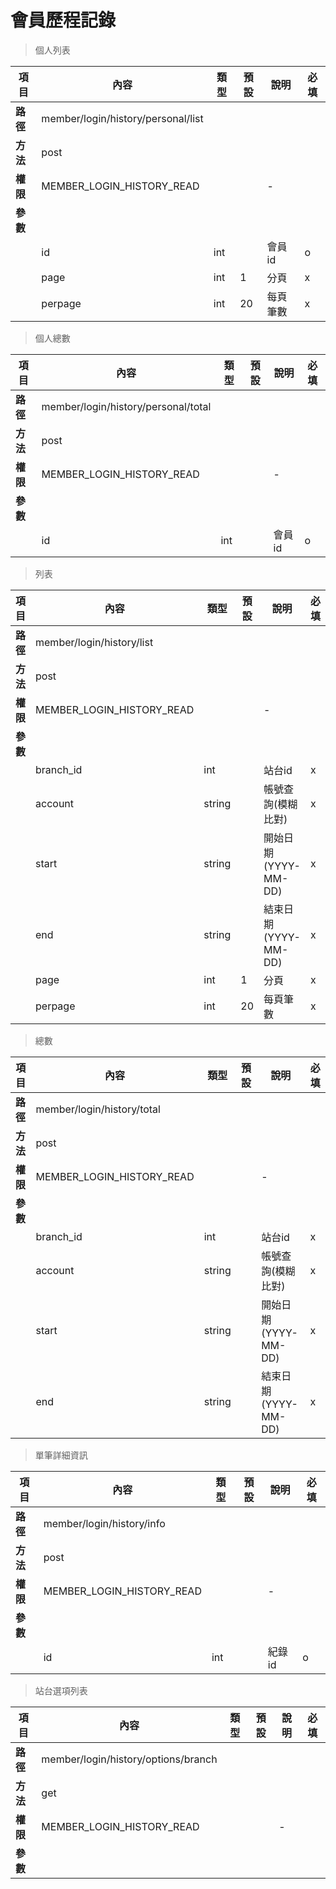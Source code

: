 # 會員歷程記錄

> 個人列表

| 項目         | 內容                         | 類型         | 預設         | 說明                  | 必填  |
|-------------|-----------------------------|--------------|--------------|---------------------|-------|
| <b>路徑</b>  |member/login/history/personal/list          |              |              |                     |      |
| <b>方法</b>  | post                        |              |              |                     |      |
| <b>權限</b>  |MEMBER_LOGIN_HISTORY_READ           |              |              |          -          |      |
| <b>參數</b>  |                             |              |              |                     |      |
|             |id    | int         |              |    會員id                    |  o  |
|             |page         | int         |       1       |  分頁                   |   x  |
|             |perpage      | int         |      20       |  每頁筆數                |   x  |

> 個人總數

| 項目         | 內容                         | 類型         | 預設         | 說明                  | 必填  |
|-------------|-----------------------------|--------------|--------------|---------------------|-------|
| <b>路徑</b>  |member/login/history/personal/total    |              |              |                     |      |
| <b>方法</b>  | post                        |              |              |                     |      |
| <b>權限</b>  |MEMBER_LOGIN_HISTORY_READ           |              |              |          -          |      |
| <b>參數</b>  |                             |              |              |                     |      |
|             |id    | int         |              |    會員id                    |  o  |

> 列表

| 項目         | 內容                         | 類型         | 預設         | 說明                  | 必填  |
|-------------|-----------------------------|--------------|--------------|---------------------|-------|
| <b>路徑</b>  |member/login/history/list          |              |              |                     |      |
| <b>方法</b>  | post                        |              |              |                     |      |
| <b>權限</b>  |MEMBER_LOGIN_HISTORY_READ           |              |              |          -          |      |
| <b>參數</b>  |                             |              |              |                     |      |
|             |branch_id    | int         |              |    站台id                    |  x  |
|             |account    | string         |              |   帳號查詢(模糊比對)          |  x  |
|             |start    | string         |              |    開始日期(YYYY-MM-DD)       |  x  |
|             |end    | string         |              |    結束日期(YYYY-MM-DD)    |  x  |
|             |page         | int         |       1       |  分頁                   |   x  |
|             |perpage      | int         |      20       |  每頁筆數                |   x  |

> 總數

| 項目         | 內容                         | 類型         | 預設         | 說明                  | 必填  |
|-------------|-----------------------------|--------------|--------------|---------------------|-------|
| <b>路徑</b>  |member/login/history/total          |              |              |                     |      |
| <b>方法</b>  | post                        |              |              |                     |      |
| <b>權限</b>  |MEMBER_LOGIN_HISTORY_READ           |              |              |          -          |      |
| <b>參數</b>  |                             |              |              |                     |      |
|             |branch_id    | int         |              |    站台id                    |  x  |
|             |account    | string         |              |   帳號查詢(模糊比對)          |  x  |
|             |start    | string         |              |    開始日期(YYYY-MM-DD)       |  x  |
|             |end    | string         |              |    結束日期(YYYY-MM-DD)    |  x  |

> 單筆詳細資訊

| 項目         | 內容                         | 類型         | 預設         | 說明                  | 必填  |
|-------------|-----------------------------|--------------|--------------|---------------------|-------|
| <b>路徑</b>  |member/login/history/info          |              |              |                     |      |
| <b>方法</b>  | post                        |              |              |                     |      |
| <b>權限</b>  |MEMBER_LOGIN_HISTORY_READ           |              |              |          -          |      |
| <b>參數</b>  |                             |              |              |                     |      |
|             |id    | int         |              |    紀錄id                    |  o  |

> 站台選項列表

| 項目         | 內容                         | 類型         | 預設         | 說明                  | 必填  |
|-------------|-----------------------------|--------------|--------------|---------------------|-------|
| <b>路徑</b>  |member/login/history/options/branch          |         |              |                     |      |
| <b>方法</b>  | get                        |         |              |                     |      |
| <b>權限</b>  |MEMBER_LOGIN_HISTORY_READ           |        |              |          -          |      |
| <b>參數</b>  |                             |        |              |                     |      |
